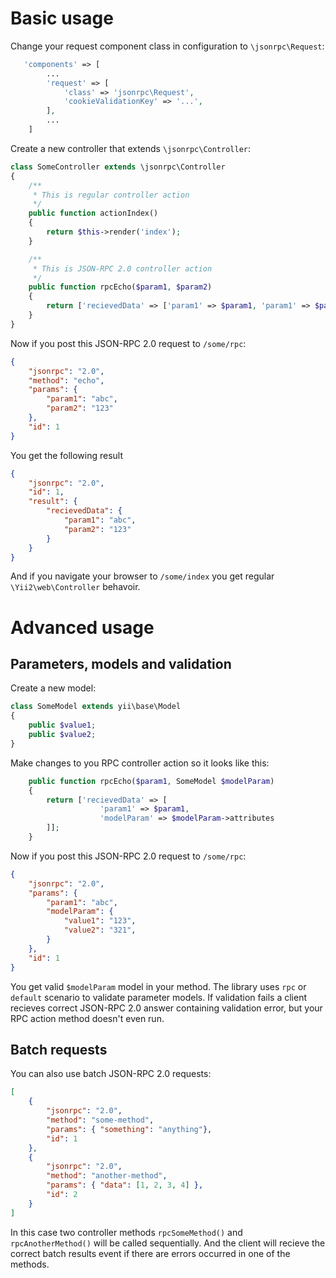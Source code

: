 Basic usage
===========

Change your request component class in configuration to `\jsonrpc\Request`:

```php
   'components' => [
		...
        'request' => [
            'class' => 'jsonrpc\Request',
            'cookieValidationKey' => '...',
        ],
		...
	]
```

Create a new controller that extends `\jsonrpc\Controller`:

```php
class SomeController extends \jsonrpc\Controller
{
	/**
	 * This is regular controller action
	 */
	public function actionIndex()
	{
		return $this->render('index');
	}

	/**
	 * This is JSON-RPC 2.0 controller action
	 */
	public function rpcEcho($param1, $param2)
	{
		return ['recievedData' => ['param1' => $param1, 'param1' => $param1]];
	}
}
```

Now if you post this JSON-RPC 2.0 request to `/some/rpc`:

```json
{
	"jsonrpc": "2.0", 
	"method": "echo", 
	"params": { 
		"param1": "abc",
		"param2": "123"
	},
	"id": 1
}
```

You get the following result

```json
{
	"jsonrpc": "2.0",
	"id": 1,
	"result": {
		"recievedData": {
			"param1": "abc",
			"param2": "123"
		}
	}
}
```

And if you navigate your browser to `/some/index` you get regular `\Yii2\web\Controller` behavoir.

Advanced usage
==============

Parameters, models and validation
---------------------------------

Create a new model:

```php
class SomeModel extends yii\base\Model
{
	public $value1;
	public $value2;
}
```

Make changes to you RPC controller action so it looks like this:

```php
	public function rpcEcho($param1, SomeModel $modelParam)
	{
		return ['recievedData' => [
					'param1' => $param1, 
					'modelParam' => $modelParam->attributes
		]];
	}
```

Now if you post this JSON-RPC 2.0 request to `/some/rpc`:

```json
{
	"jsonrpc": "2.0",
	"params": {
		"param1": "abc",
		"modelParam": {
			"value1": "123",
			"value2": "321",
		}
	},
	"id": 1
}
```

You get valid `$modelParam` model in your method. The library uses `rpc` or `default` scenario to validate parameter models. 
If validation fails a client recieves correct JSON-RPC 2.0 answer containing validation error, but your RPC action method doesn't even run.

Batch requests
--------------

You can also use batch JSON-RPC 2.0 requests:

```json
[
	{
		"jsonrpc": "2.0", 
		"method": "some-method", 
		"params": { "something": "anything"}, 
		"id": 1
	},
	{
		"jsonrpc": "2.0", 
		"method": "another-method", 
		"params": { "data": [1, 2, 3, 4] }, 
		"id": 2
	}
]
```

In this case two controller methods `rpcSomeMethod()` and `rpcAnotherMethod()` will be called sequentially.
And the client will recieve the correct batch results event if there are errors occurred in one of the methods.
